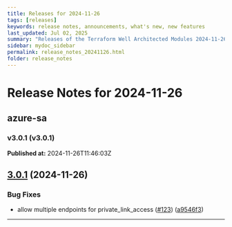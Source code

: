 ```yaml
---
title: Releases for 2024-11-26
tags: [releases]
keywords: release notes, announcements, what's new, new features
last_updated: Jul 02, 2025
summary: "Releases of the Terraform Well Architected Modules 2024-11-26"
sidebar: mydoc_sidebar
permalink: release_notes_20241126.html
folder: release_notes
---
```


# Release Notes for 2024-11-26

## azure-sa
### v3.0.1 (v3.0.1)
**Published at:** 2024-11-26T11:46:03Z

## [3.0.1](https://github.com/CloudNationHQ/terraform-azure-sa/compare/v3.0.0...v3.0.1) (2024-11-26)


### Bug Fixes

* allow multiple endpoints for private_link_access ([#123](https://github.com/CloudNationHQ/terraform-azure-sa/issues/123)) ([a9546f3](https://github.com/CloudNationHQ/terraform-azure-sa/commit/a9546f35e0cb46313556763657aa71abfea778df))

---

